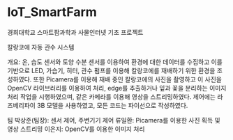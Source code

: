 # IoT_SmartFarm
경희대학교 스마트팜과학과 사물인터넷 기초 프로젝트

칼랑코에 자동 관수 시스템

개요: 온, 습도 센서와 토양 수분 센서를 이용하여 환경에 대한 데이터를 수집하고 이를 기반으로 LED, 가습기, 히터, 관수 펌프를 이용해 칼랑코에를 재배하기 위한 환경을 조성하였다. 또한 Picamera를 이용해 재배 중인 칼랑코에의 사진을 촬영하고 이 사진을 OpenCV 라이브러리를 이용하여 처리, edge를 추출하거나 잎과 꽃을 분리하는 이미지 처리 작업을 시행하였으며, 같은 카메라를 이용해 영상을 스트리밍하였다. 제어에는 라즈베리파이 3B 모델을 사용하였고, 모든 코드는 파이선으로 작성하였다. 

팀
박상준(팀장): 센서 제어, 주변기기 제어
류일환: Picamera를 이용한 사진 획득 및 영상 스트리밍
이은지: OpenCV를 이용한 이미지 처리
